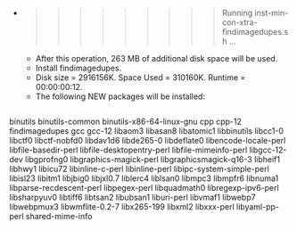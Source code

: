 * >>>>>>>>> Running inst-min-con-xtra-findimagedupes.sh ...
  * After this operation, 263 MB of additional disk space will be used.
  * Install findimagedupes.
  * Disk size = 2916156K. Space Used = 310160K. Runtime = 00:00:00:12.
  * The following NEW packages will be installed:
  ```bash
binutils binutils-common binutils-x86-64-linux-gnu cpp cpp-12
findimagedupes gcc gcc-12 libaom3 libasan8
libatomic1 libbinutils libcc1-0 libctf0 libctf-nobfd0
libdav1d6 libde265-0 libdeflate0 libencode-locale-perl libfile-basedir-perl
libfile-desktopentry-perl libfile-mimeinfo-perl libgcc-12-dev libgprofng0 libgraphics-magick-perl
libgraphicsmagick-q16-3 libheif1 libhwy1 libicu72 libinline-c-perl
libinline-perl libipc-system-simple-perl libisl23 libitm1 libjbig0
libjxl0.7 liblerc4 liblsan0 libmpc3 libmpfr6
libnuma1 libparse-recdescent-perl libpegex-perl libquadmath0 libregexp-ipv6-perl
libsharpyuv0 libtiff6 libtsan2 libubsan1 liburi-perl
libvmaf1 libwebp7 libwebpmux3 libwmflite-0.2-7 libx265-199
libxml2 libxxx-perl libyaml-pp-perl shared-mime-info
  ```
